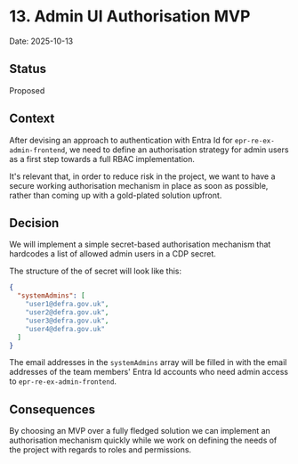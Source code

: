 # 13. Admin UI Authorisation MVP

Date: 2025-10-13

## Status

Proposed

## Context

After devising an approach to authentication with Entra Id for `epr-re-ex-admin-frontend`, we need to define an authorisation strategy for admin users as a first step towards a full RBAC implementation.

It's relevant that, in order to reduce risk in the project, we want to have a secure working authorisation mechanism in place as soon as possible, rather than coming up with a gold-plated solution upfront.

## Decision

We will implement a simple secret-based authorisation mechanism that hardcodes a list of allowed admin users in a CDP secret.

The structure of the of secret will look like this:

```json
{
  "systemAdmins": [
    "user1@defra.gov.uk",
    "user2@defra.gov.uk",
    "user3@defra.gov.uk",
    "user4@defra.gov.uk"
  ]
}
```

The email addresses in the `systemAdmins` array will be filled in with the email addresses of the team members' Entra Id accounts who need admin access to `epr-re-ex-admin-frontend`.

## Consequences

By choosing an MVP over a fully fledged solution we can implement an authorisation mechanism quickly while we work on defining the needs of the project with regards to roles and permissions.
